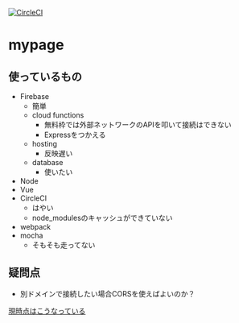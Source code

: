 [![CircleCI](https://circleci.com/gh/sk-mk2/mypage/tree/master.svg?style=svg)](https://circleci.com/gh/sk-mk2/mypage/tree/master)

# mypage

## 使っているもの
- Firebase
    - 簡単
    - cloud functions
        - 無料枠では外部ネットワークのAPIを叩いて接続はできない
        - Expressをつかえる
    - hosting
        - 反映遅い
    - database
        - 使いたい
- Node
- Vue
- CircleCI
    - はやい
    - node_modulesのキャッシュができていない
- webpack
- mocha
    - そもそも走ってない

## 疑問点
- 別ドメインで接続したい場合CORSを使えばよいのか？

[現時点はこうなっている](https://mypage-90953.firebaseapp.com)
